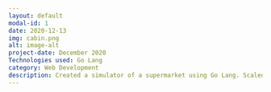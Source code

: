 ```yaml
---
layout: default
modal-id: 1
date: 2020-12-13
img: cabin.png
alt: image-alt
project-date: December 2020
Technologies used: Go Lang
category: Web Development
description: Created a simulator of a supermarket using Go Lang. Scaled a 12 hour day into 60 seconds (run time of simulator). Customers were generated every x minutes (depending on the weather agent) and randomly allocated them a number of items between 1 and 200. Customers then had to queue for a checkout. 8 checkouts were created using Go routines. Each checkout had a different scanning speed and would open and close dynamically depending on how full the other queues were. 
---
```

